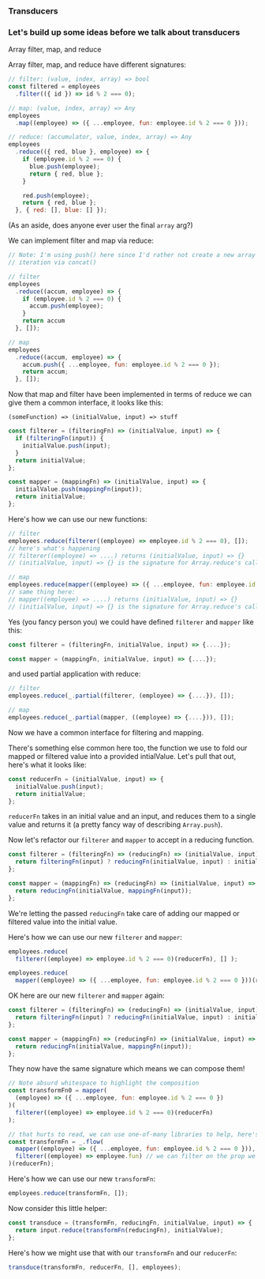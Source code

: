 ### Transducers

### Let's build up some ideas before we talk about transducers

Array filter, map, and reduce

Array filter, map, and reduce have different signatures:
```javascript
// filter: (value, index, array) => bool
const filtered = employees
  .filter(({ id }) => id % 2 === 0);

// map: (value, index, array) => Any
employees
  .map((employee) => ({ ...employee, fun: employee.id % 2 === 0 }));

// reduce: (accumulator, value, index, array) => Any
employees
  .reduce(({ red, blue }, employee) => {
    if (employee.id % 2 === 0) {
      blue.push(employee);
      return { red, blue };
    }

    red.push(employee);
    return { red, blue };
  }, { red: [], blue: [] });
```
(As an aside, does anyone ever user the final `array` arg?)

We can implement filter and map via reduce:
```javascript
// Note: I'm using push() here since I'd rather not create a new array on each 
// iteration via concat()

// filter
employees
  .reduce((accum, employee) => {
    if (employee.id % 2 === 0) {
      accum.push(employee);
    }
    return accum
  }, []);

// map
employees
  .reduce((accum, employee) => {
    accum.push({ ...employee, fun: employee.id % 2 === 0 });
    return accum;
  }, []);
```

Now that map and filter have been implemented in terms of reduce we can give them a common 
interface, it looks like this:

`(someFunction) => (initialValue, input) => stuff`
```javascript
const filterer = (filteringFn) => (initialValue, input) => {
  if (filteringFn(input)) {
    initialValue.push(input);
  }
  return initialValue;
};

const mapper = (mappingFn) => (initialValue, input) => {
  initialValue.push(mappingFn(input));
  return initialValue;
};
```
Here's how we can use our new functions:
```javascript
// filter
employees.reduce(filterer((employee) => employee.id % 2 === 0), []);
// here's what's happening
// filterer((employee) => ....) returns (initialValue, input) => {}
// (initialValue, input) => {} is the signature for Array.reduce's callback

// map
employees.reduce(mapper((employee) => ({ ...employee, fun: employee.id % 2 === 0 })), []);
// same thing here:
// mapper((employee) => ....) returns (initialValue, input) => {}
// (initialValue, input) => {} is the signature for Array.reduce's callback
```
Yes (you fancy person you) we could have defined `filterer` and `mapper` like this:
```javascript
const filterer = (filteringFn, initialValue, input) => {....});

const mapper = (mappingFn, initialValue, input) => {....});
```
and used partial application with reduce:
```javascript
// filter
employees.reduce(_.partial(filterer, (employee) => {....}), []);

// map
employees.reduce(_.partial(mapper, ((employee) => {....})), []);
```
Now we have a common interface for filtering and mapping.

There's something else common here too, the function we use to fold our mapped or filtered value 
into a provided intialValue. Let's pull that out, here's what it looks like:

```javascript
const reducerFn = (initialValue, input) => {
  initialValue.push(input);
  return initialValue;
};
```
`reducerFn` takes in an initial value and an input, and reduces them to a single value and 
returns it (a pretty fancy way of describing `Array.push`).

Now let's refactor our `filterer` and `mapper` to accept in a reducing function.

```javascript
const filterer = (filteringFn) => (reducingFn) => (initialValue, input) => {
  return filteringFn(input) ? reducingFn(initialValue, input) : initialValue;
};

const mapper = (mappingFn) => (reducingFn) => (initialValue, input) => {
  return reducingFn(initialValue, mappingFn(input));
};
```
We're letting the passed `reducingFn` take care of adding our mapped or filtered value into the 
initial value.

Here's how we can use our new `filterer` and `mapper`:
```javascript
employees.reduce(
  filterer((employee) => employee.id % 2 === 0)(reducerFn), [] );

employees.reduce(
  mapper((employee) => ({ ...employee, fun: employee.id % 2 === 0 }))(reducerFn), [] );
```

OK here are our new `filterer` and `mapper` again:
```javascript
const filterer = (filteringFn) => (reducingFn) => (initialValue, input) => {
  return filteringFn(input) ? reducingFn(initialValue, input) : initialValue;
};

const mapper = (mappingFn) => (reducingFn) => (initialValue, input) => {
  return reducingFn(initialValue, mappingFn(input));
};
```
They now have the same signature which means we can compose them! 
```javascript
// Note absurd whitespace to highlight the composition
const transformFn0 = mapper(
  (employee) => ({ ...employee, fun: employee.id % 2 === 0 })
)(
  filterer((employee) => employee.id % 2 === 0)(reducerFn)
);

// that hurts to read, we can use one-of-many libraries to help, here's lodash/fp
const transformFn = _.flow(
  mapper((employee) => ({ ...employee, fun: employee.id % 2 === 0 })),
  filterer((employee) => employee.fun) // we can filter on the prop we added when mappping
)(reducerFn);
```

Here's how we can use our new `transformFn`:
```javascript
employees.reduce(transformFn, []);
```

Now consider this little helper:
```javascript
const transduce = (transformFn, reducingFn, initialValue, input) => {
  return input.reduce(transformFn(reducingFn), initialValue);
};
```

Here's how we might use that with our `transformFn` and our `reducerFn`:
```javascript
transduce(transformFn, reducerFn, [], employees);
```
